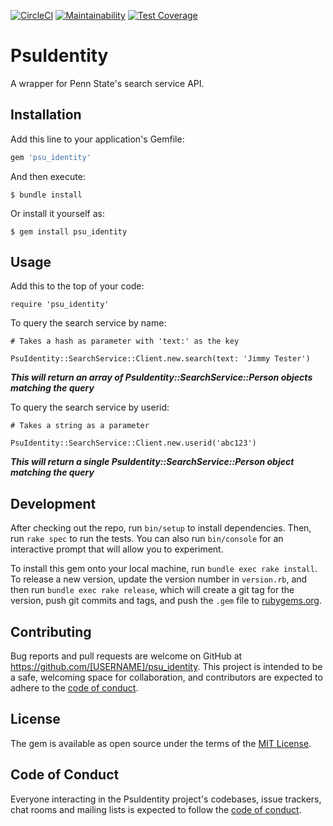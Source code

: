 [![CircleCI](https://circleci.com/gh/psu-libraries/psu_identity.svg?style=svg)](https://circleci.com/gh/psu-libraries/psu_identity)
[![Maintainability](https://api.codeclimate.com/v1/badges/4add85571dd35c111426/maintainability)](https://codeclimate.com/github/psu-libraries/psu_identity/maintainability)
[![Test Coverage](https://api.codeclimate.com/v1/badges/4add85571dd35c111426/test_coverage)](https://codeclimate.com/github/psu-libraries/psu_identity/test_coverage)

# PsuIdentity

A wrapper for Penn State's search service API.

## Installation

Add this line to your application's Gemfile:

```ruby
gem 'psu_identity'
```

And then execute:

    $ bundle install

Or install it yourself as:

    $ gem install psu_identity

## Usage

Add this to the top of your code:

    require 'psu_identity'
    
To query the search service by name:

    # Takes a hash as parameter with 'text:' as the key
    
    PsuIdentity::SearchService::Client.new.search(text: 'Jimmy Tester')
    
***This will return an array of PsuIdentity::SearchService::Person objects matching the query***

To query the search service by userid:

    # Takes a string as a parameter
    
    PsuIdentity::SearchService::Client.new.userid('abc123')
    
***This will return a single PsuIdentity::SearchService::Person object matching the query***

## Development

After checking out the repo, run `bin/setup` to install dependencies. Then, run `rake spec` to run the tests. You can also run `bin/console` for an interactive prompt that will allow you to experiment.

To install this gem onto your local machine, run `bundle exec rake install`. To release a new version, update the version number in `version.rb`, and then run `bundle exec rake release`, which will create a git tag for the version, push git commits and tags, and push the `.gem` file to [rubygems.org](https://rubygems.org).

## Contributing

Bug reports and pull requests are welcome on GitHub at https://github.com/[USERNAME]/psu_identity. This project is intended to be a safe, welcoming space for collaboration, and contributors are expected to adhere to the [code of conduct](https://github.com/[USERNAME]/psu_identity/blob/master/CODE_OF_CONDUCT.md).


## License

The gem is available as open source under the terms of the [MIT License](https://opensource.org/licenses/MIT).

## Code of Conduct

Everyone interacting in the PsuIdentity project's codebases, issue trackers, chat rooms and mailing lists is expected to follow the [code of conduct](https://github.com/[USERNAME]/psu_identity/blob/master/CODE_OF_CONDUCT.md).
